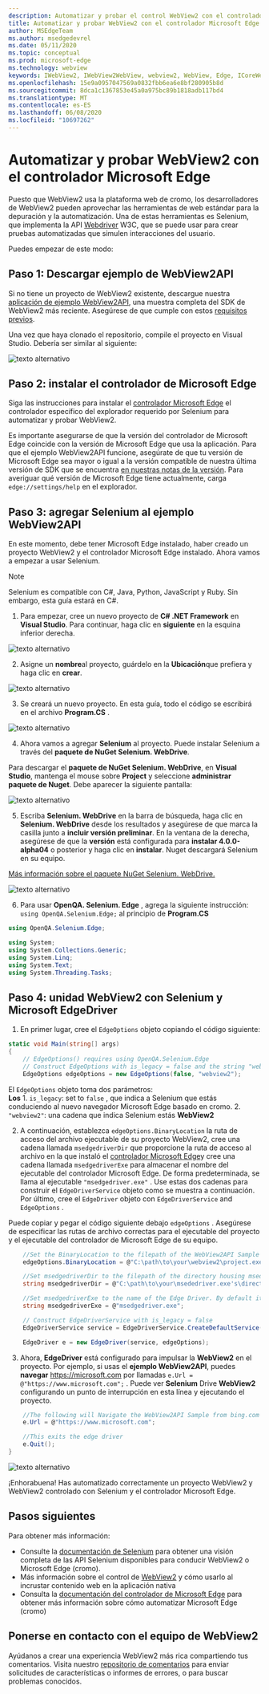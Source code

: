 ```yaml
---
description: Automatizar y probar el control WebView2 con el controlador Microsoft Edge
title: Automatizar y probar WebView2 con el controlador Microsoft Edge
author: MSEdgeTeam
ms.author: msedgedevrel
ms.date: 05/11/2020
ms.topic: conceptual
ms.prod: microsoft-edge
ms.technology: webview
keywords: IWebView2, IWebView2WebView, webview2, WebView, Edge, ICoreWebView2, ICoreWebView2Controller, Selenium, controlador Microsoft Edge
ms.openlocfilehash: 15e9a0957047569a0832fbb6ea6e8bf280905b8d
ms.sourcegitcommit: 8dca1c1367853e45a0a975bc89b1818adb117bd4
ms.translationtype: MT
ms.contentlocale: es-ES
ms.lasthandoff: 06/08/2020
ms.locfileid: "10697262"
---
```

# Automatizar y probar WebView2 con el controlador Microsoft Edge

Puesto que WebView2 usa la plataforma web de cromo, los desarrolladores de WebView2 pueden aprovechar las herramientas de web estándar para la depuración y la automatización. Una de estas herramientas es Selenium, que implementa la API [Webdriver](https://www.w3.org/TR/webdriver2/) W3C, que se puede usar para crear pruebas automatizadas que simulen interacciones del usuario.

Puedes empezar de este modo:

## Paso 1: Descargar ejemplo de WebView2API

Si no tiene un proyecto de WebView2 existente, descargue nuestra [aplicación de ejemplo WebView2API](https://github.com/MicrosoftEdge/WebView2Samples/tree/master/WebView2APISample#webview2-api-sample), una muestra completa del SDK de WebView2 más reciente. Asegúrese de que cumple con estos [requisitos previos](https://github.com/MicrosoftEdge/WebView2Samples/tree/master/WebView2APISample#prerequisites).

Una vez que haya clonado el repositorio, compile el proyecto en Visual Studio. Debería ser similar al siguiente:

![texto alternativo](../media/webdriver/sample-app.png)

## Paso 2: instalar el controlador de Microsoft Edge

Siga las instrucciones para instalar el [controlador Microsoft Edge](https://docs.microsoft.com/microsoft-edge/webdriver-chromium#download-microsoft-edge-driver) el controlador específico del explorador requerido por Selenium para automatizar y probar WebView2.

Es importante asegurarse de que la versión del controlador de Microsoft Edge coincide con la versión de Microsoft Edge que usa la aplicación. Para que el ejemplo WebView2API funcione, asegúrate de que tu versión de Microsoft Edge sea mayor o igual a la versión compatible de nuestra última versión de SDK que se encuentra [en nuestras notas de la versión](https://docs.microsoft.com/microsoft-edge/hosting/webview2/releasenotes). Para averiguar qué versión de Microsoft Edge tiene actualmente, carga `edge://settings/help` en el explorador.

## Paso 3: agregar Selenium al ejemplo WebView2API

En este momento, debe tener Microsoft Edge instalado, haber creado un proyecto WebView2 y el controlador Microsoft Edge instalado. Ahora vamos a empezar a usar Selenium.

> [!NOTE]
> Selenium es compatible con C#, Java, Python, JavaScript y Ruby. Sin embargo, esta guía estará en C#.

1. Para empezar, cree un nuevo proyecto de **C# .NET Framework** en **Visual Studio**. Para continuar, haga clic en **siguiente** en la esquina inferior derecha.

![texto alternativo](../media/webdriver/new-project.png)

2. Asigne un **nombre**al proyecto, guárdelo en la **Ubicación**que prefiera y haga clic en **crear**.

![texto alternativo](../media/webdriver/app-create.png)

3. Se creará un nuevo proyecto. En esta guía, todo el código se escribirá en el archivo **Program.CS** .

![texto alternativo](../media/webdriver/start-app.png)

4. Ahora vamos a agregar **Selenium** al proyecto. Puede instalar Selenium a través del **paquete de NuGet Selenium. WebDrive**.

Para descargar el **paquete de NuGet Selenium. WebDrive**, en **Visual Studio**, mantenga el mouse sobre **Project** y seleccione **administrar paquete de Nuget**. Debe aparecer la siguiente pantalla:

![texto alternativo](../media/webdriver/download-nuget.png)

5. Escriba **Selenium. WebDrive** en la barra de búsqueda, haga clic en **Selenium. WebDrive** desde los resultados y asegúrese de que marca la casilla junto a **incluir versión preliminar**. En la ventana de la derecha, asegúrese de que la **versión** está configurada para **instalar 4.0.0-alpha04** o posterior y haga clic en **instalar**. Nuget descargará Selenium en su equipo.

[Más información sobre el paquete NuGet Selenium. WebDrive.](https://www.nuget.org/packages/Selenium.WebDriver/4.0.0-alpha04)

![texto alternativo](../media/webdriver/nuget.png)

6. Para usar **OpenQA. Selenium. Edge** , agrega la siguiente instrucción: ```using OpenQA.Selenium.Edge;``` al principio de **Program.CS**

```csharp
using OpenQA.Selenium.Edge;

using System;
using System.Collections.Generic;
using System.Linq;
using System.Text;
using System.Threading.Tasks;
```

## Paso 4: unidad WebView2 con Selenium y Microsoft EdgeDriver

1. En primer lugar, cree el `EdgeOptions` objeto copiando el código siguiente:

```csharp
static void Main(string[] args)
{
    // EdgeOptions() requires using OpenQA.Selenium.Edge
    // Construct EdgeOptions with is_legacy = false and the string "webview2"
    EdgeOptions edgeOptions = new EdgeOptions(false, "webview2");
```

El `EdgeOptions` objeto toma dos parámetros:
\
    **Los**
    1. `is_legacy`: set to `false` , que indica a Selenium que estás conduciendo al nuevo navegador Microsoft Edge basado en cromo.
    2. `"webview2"`: una cadena que indica Selenium estás **WebView2**

2. A continuación, establezca `edgeOptions.BinaryLocation` la ruta de acceso del archivo ejecutable de su proyecto WebView2, cree una cadena llamada `msedgedriverDir` que proporcione la ruta de acceso al archivo en la que instaló el [controlador Microsoft Edge](https://developer.microsoft.com/microsoft-edge/tools/webdriver/#downloads)y cree una cadena llamada `msedgedriverExe` para almacenar el nombre del ejecutable del controlador Microsoft Edge. De forma predeterminada, se llama al ejecutable `"msedgedriver.exe"` . Use estas dos cadenas para construir el `EdgeDriverService` objeto como se muestra a continuación. Por último, cree el `EdgeDriver` objeto con `EdgeDriverService` and `EdgeOptions` .

Puede copiar y pegar el código siguiente debajo `edgeOptions` . Asegúrese de especificar las rutas de archivo correctas para el ejecutable del proyecto y el ejecutable del controlador de Microsoft Edge de su equipo.

```csharp
    //Set the BinaryLocation to the filepath of the WebView2API Sample's executable
    edgeOptions.BinaryLocation = @"C:\path\to\your\webview2\project.exe";

    //Set msedgedriverDir to the filepath of the directory housing msedgedriver.exe
    string msedgedriverDir = @"C:\path\to\your\msededriver.exe's\directory";

    //Set msedgedriverExe to the name of the Edge Driver. By default it is:
    string msedgedriverExe = @"msedgedriver.exe";

    // Construct EdgeDriverService with is_legacy = false  
    EdgeDriverService service = EdgeDriverService.CreateDefaultService(msedgedriverDir, msedgedriverExe, false);

    EdgeDriver e = new EdgeDriver(service, edgeOptions);
```

3. Ahora, **EdgeDriver** está configurado para impulsar la **WebView2** en el proyecto. Por ejemplo, si usas el **ejemplo WebView2API**, puedes **navegar** <https://microsoft.com> por llamadas ```e.Url = @"https://www.microsoft.com";``` . Puede ver **Selenium** Drive **WebView2** configurando un punto de interrupción en esta línea y ejecutando el proyecto.

```csharp
    //The following will Navigate the WebView2API Sample from bing.com to microsoft.com
    e.Url = @"https://www.microsoft.com";

    //This exits the edge driver
    e.Quit();
}
```

![texto alternativo](../media/webdriver/microsoft.png)

¡Enhorabuena! Has automatizado correctamente un proyecto WebView2 y WebView2 controlado con Selenium y el controlador Microsoft Edge.

## Pasos siguientes

Para obtener más información:

- Consulte la [documentación de Selenium](https://www.selenium.dev/documentation/en/webdriver/) para obtener una visión completa de las API Selenium disponibles para conducir WebView2 o Microsoft Edge (cromo).
- Más información sobre el control de [WebView2](https://docs.microsoft.com/microsoft-edge/hosting/webview2) y cómo usarlo al incrustar contenido web en la aplicación nativa
- Consulta la [documentación del controlador de Microsoft Edge](https://docs.microsoft.com/microsoft-edge/webdriver-chromium) para obtener más información sobre cómo automatizar Microsoft Edge (cromo)

## Ponerse en contacto con el equipo de WebView2  

Ayúdanos a crear una experiencia WebView2 más rica compartiendo tus comentarios. Visita nuestro [repositorio de comentarios](https://github.com/MicrosoftEdge/WebViewFeedback) para enviar solicitudes de características o informes de errores, o para buscar problemas conocidos.
